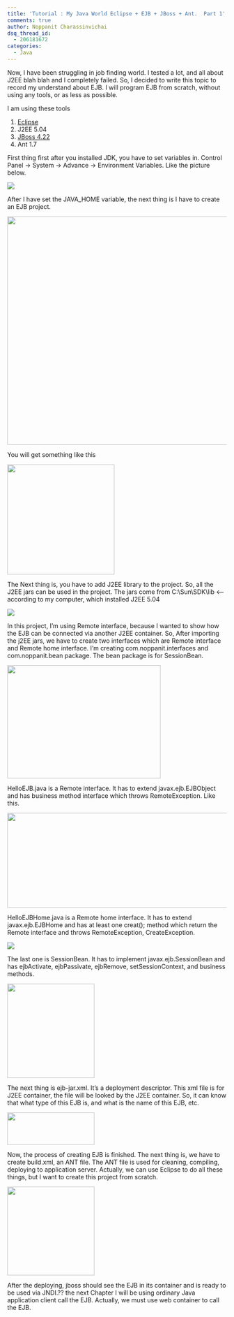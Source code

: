 ```yaml
---
title: 'Tutorial : My Java World Eclipse + EJB + JBoss + Ant.  Part 1'
comments: true
author: Noppanit Charassinvichai
dsq_thread_id:
  - 206181672
categories:
  - Java
---
```

Now, I have been struggling in job finding world. I tested a lot, and all about J2EE blah blah and I completely failed. So, I decided to write this topic to record my understand about EJB. I will program EJB from scratch, without using any tools, or as less as possible.

I am using these tools  
1. [Eclipse][1]  
2. J2EE 5.04  
3. [JBoss 4.22][2]  
4. Ant 1.7

First thing first after you installed JDK, you have to set variables in. Control Panel -> System -> Advance -> Environment Variables. Like the picture below.

![][3]

After I have set the JAVA_HOME variable, the next thing is I have to create an EJB project.

<img src="http://i2.photobucket.com/albums/y41/newbie_toy/2.jpg" height="523" width="618" />

You will get something like this

<img src="http://i2.photobucket.com/albums/y41/newbie_toy/3.jpg" height="252" width="246" />

The Next thing is, you have to add J2EE library to the project. So, all the J2EE jars can be used in the project. The jars come from C:\Sun\SDK\lib <&#8211; according to my computer, which installed J2EE 5.04

![][4]

In this project, I&#8217;m using Remote interface, because I wanted to show how the EJB can be connected via another J2EE container. So, After importing the j2EE jars, we have to create two interfaces which are Remote interface and Remote home interface. I&#8217;m creating com.noppanit.interfaces and com.noppanit.bean package. The bean package is for SessionBean.

<img src="http://i2.photobucket.com/albums/y41/newbie_toy/5.jpg" height="259" width="352" />

HelloEJB.java is a Remote interface. It has to extend javax.ejb.EJBObject and has business method interface which throws RemoteException. Like this.

<img src="http://i2.photobucket.com/albums/y41/newbie_toy/6.jpg" height="217" width="533" />

HelloEJBHome.java is a Remote home interface. It has to extend javax.ejb.EJBHome and has at least one creat(); method which return the Remote interface and throws RemoteException, CreateException.

![][5]

The last one is SessionBean. It has to implement javax.ejb.SessionBean and has ejbActivate, ejbPassivate, ejbRemove, setSessionContext, and business methods.

[<img src="http://i2.photobucket.com/albums/y41/newbie_toy/81.jpg" height="216" width="200" />][6]

The next thing is ejb-jar.xml. It&#8217;s a deployment descriptor. This xml file is for J2EE container, the file will be looked by the J2EE container. So, it can know that what type of this EJB is, and what is the name of this EJB, etc.

[<img src="http://i2.photobucket.com/albums/y41/newbie_toy/91.jpg" height="74" width="200" />][7]

Now, the process of creating EJB is finished. The next thing is, we have to create build.xml, an ANT file. The ANT file is used for cleaning, compiling, deploying to application server. Actually, we can use Eclipse to do all these things, but I want to create this project from scratch.

[<img src="http://i2.photobucket.com/albums/y41/newbie_toy/101.jpg" height="203" width="200" />][8]

After the deploying, jboss should see the EJB in its container and is ready to be used via JNDI.?? the next Chapter I will be using ordinary Java application client call the EJB. Actually, we must use web container to call the EJB.

 [1]: http://www.eclipse.org/downloads/
 [2]: http://labs.jboss.com/projects/download/
 [3]: http://i2.photobucket.com/albums/y41/newbie_toy/1.jpg
 [4]: http://i2.photobucket.com/albums/y41/newbie_toy/4.jpg
 [5]: http://i2.photobucket.com/albums/y41/newbie_toy/7.jpg
 [6]: http://i2.photobucket.com/albums/y41/newbie_toy/8.jpg
 [7]: http://i2.photobucket.com/albums/y41/newbie_toy/9.jpg
 [8]: http://i2.photobucket.com/albums/y41/newbie_toy/10.jpg